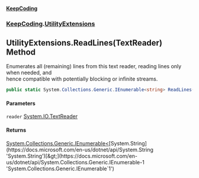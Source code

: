 #### [KeepCoding](index.md 'index')
### [KeepCoding](KeepCoding.md 'KeepCoding').[UtilityExtensions](UtilityExtensions.md 'KeepCoding.UtilityExtensions')
## UtilityExtensions.ReadLines(TextReader) Method
Enumerates all (remaining) lines from this text reader, reading lines only when needed, and  
hence compatible with potentially blocking or infinite streams.
```csharp
public static System.Collections.Generic.IEnumerable<string> ReadLines(this System.IO.TextReader reader);
```
#### Parameters
<a name='KeepCoding_UtilityExtensions_ReadLines(System_IO_TextReader)_reader'></a>
`reader` [System.IO.TextReader](https://docs.microsoft.com/en-us/dotnet/api/System.IO.TextReader 'System.IO.TextReader')  
  
#### Returns
[System.Collections.Generic.IEnumerable&lt;](https://docs.microsoft.com/en-us/dotnet/api/System.Collections.Generic.IEnumerable-1 'System.Collections.Generic.IEnumerable`1')[System.String](https://docs.microsoft.com/en-us/dotnet/api/System.String 'System.String')[&gt;](https://docs.microsoft.com/en-us/dotnet/api/System.Collections.Generic.IEnumerable-1 'System.Collections.Generic.IEnumerable`1')  
